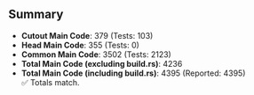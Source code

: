## Summary

- **Cutout Main Code**: 379 (Tests: 103)  
- **Head Main Code**: 355 (Tests: 0)  
- **Common Main Code**: 3502 (Tests: 2123)  
- **Total Main Code (excluding build.rs)**: 4236  
- **Total Main Code (including build.rs)**: 4395 (Reported: 4395)  
✅ Totals match.

